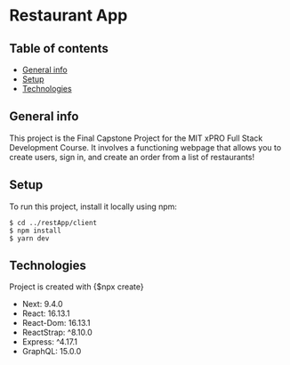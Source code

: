# Restaurant App

## Table of contents
* [General info](#general-info)
* [Setup](#setup)
* [Technologies](#technologies)

## General info
This project is the Final Capstone Project for the MIT xPRO Full Stack Development Course.
It involves a functioning webpage that allows you to create users, sign in, and create an order
from a list of restaurants! 
	
## Setup
To run this project, install it locally using npm:

```
$ cd ../restApp/client
$ npm install
$ yarn dev
```
	
## Technologies
Project is created with {$npx create}

* Next: 9.4.0
* React: 16.13.1
* React-Dom: 16.13.1
* ReactStrap: ^8.10.0
* Express: ^4.17.1
* GraphQL: 15.0.0
